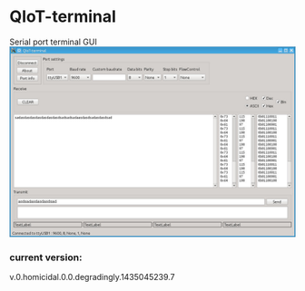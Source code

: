 # QIoT-terminal
Serial port terminal GUI
![Screenshot](https://github.com/jarkko-hautakorpi/QIoT-terminal/blob/testing/screenshot.jpg)

### current version:

v.0.homicidal.0.0.degradingly.1435045239.7
